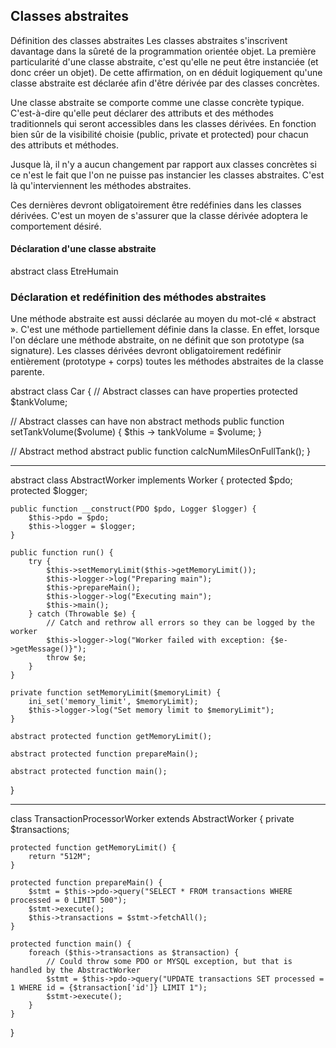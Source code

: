 ## Classes abstraites

Définition des classes abstraites
Les classes abstraites s'inscrivent davantage dans la sûreté de la programmation orientée objet. La première particularité d'une classe abstraite, c'est qu'elle ne peut être instanciée (et donc créer un objet). De cette affirmation, on en déduit logiquement qu'une classe abstraite est déclarée afin d'être dérivée par des classes concrètes.

Une classe abstraite se comporte comme une classe concrète typique. C'est-à-dire qu'elle peut déclarer des attributs et des méthodes traditionnels qui seront accessibles dans les classes dérivées. En fonction bien sûr de la visibilité choisie (public, private et protected) pour chacun des attributs et méthodes.

Jusque là, il n'y a aucun changement par rapport aux classes concrètes si ce n'est le fait que l'on ne puisse pas instancier les classes abstraites. C'est là qu'interviennent les méthodes abstraites. 

Ces dernières devront obligatoirement être redéfinies dans les classes dérivées. C'est un moyen de s'assurer que la classe dérivée adoptera le comportement désiré.

#### Déclaration d'une classe abstraite
 
abstract class EtreHumain


### Déclaration et redéfinition des méthodes abstraites

Une méthode abstraite est aussi déclarée au moyen du mot-clé « abstract ». C'est une méthode partiellement définie dans la classe. En effet, lorsque l'on déclare une méthode abstraite, on ne définit que son prototype (sa signature). Les classes dérivées devront obligatoirement redéfinir entièrement (prototype + corps) toutes les méthodes abstraites de la classe parente.


abstract class Car {
  // Abstract classes can have properties
  protected $tankVolume;
 
  // Abstract classes can have non abstract methods
  public function setTankVolume($volume)
  {
    $this -> tankVolume = $volume;
  }
 
  // Abstract method
  abstract public function calcNumMilesOnFullTank();
}


------------------------------------------------------------------------------------

abstract class AbstractWorker implements Worker {
    protected $pdo;
    protected $logger;

    public function __construct(PDO $pdo, Logger $logger) {
        $this->pdo = $pdo;
        $this->logger = $logger;
    }

    public function run() {
        try {
            $this->setMemoryLimit($this->getMemoryLimit());
            $this->logger->log("Preparing main");
            $this->prepareMain();
            $this->logger->log("Executing main");
            $this->main();
        } catch (Throwable $e) {
            // Catch and rethrow all errors so they can be logged by the worker
            $this->logger->log("Worker failed with exception: {$e->getMessage()}");
            throw $e;
        }
    }

    private function setMemoryLimit($memoryLimit) {
        ini_set('memory_limit', $memoryLimit);
        $this->logger->log("Set memory limit to $memoryLimit");
    }

    abstract protected function getMemoryLimit();

    abstract protected function prepareMain();

    abstract protected function main();
}

------------------------------------------------------------------------------------

class TransactionProcessorWorker extends AbstractWorker {
    private $transactions;

    protected function getMemoryLimit() {
        return "512M";
    }

    protected function prepareMain() {
        $stmt = $this->pdo->query("SELECT * FROM transactions WHERE processed = 0 LIMIT 500");
        $stmt->execute();
        $this->transactions = $stmt->fetchAll();
    }

    protected function main() {
        foreach ($this->transactions as $transaction) {
            // Could throw some PDO or MYSQL exception, but that is handled by the AbstractWorker
            $stmt = $this->pdo->query("UPDATE transactions SET processed = 1 WHERE id = {$transaction['id']} LIMIT 1");
            $stmt->execute();
        }
    }
}

